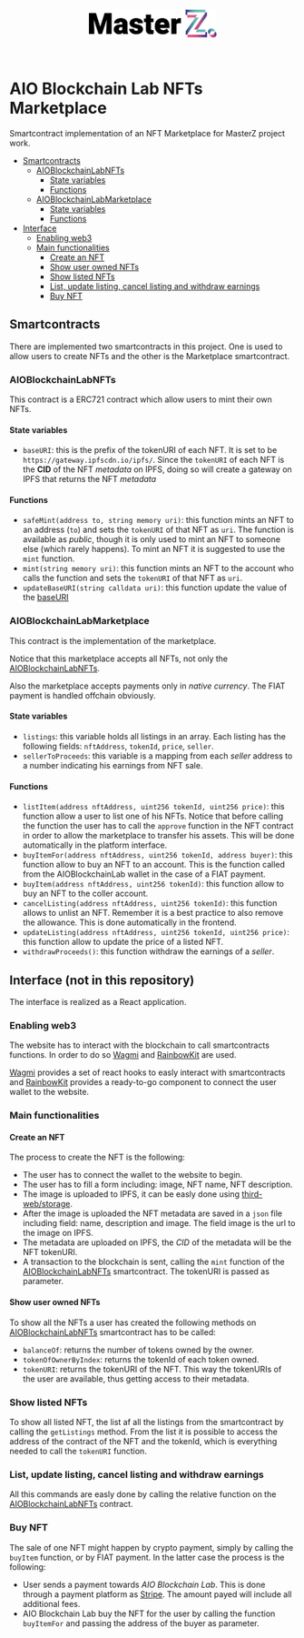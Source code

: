 <br/>
<p align="center">
<a href="https://www.masterzblockchain.com/" target="_blank">
<picture>
  <source media="(prefers-color-scheme: dark)" srcset="./masterZ-logo-white.svg">
  <img alt="masterz logo" src="./masterZ-logo-black.svg" width="225">
</picture>
</a>
</p>
<br/>

# AIO Blockchain Lab NFTs Marketplace
Smartcontract implementation of an NFT Marketplace for MasterZ project work.

- [Smartcontracts](#smartcontracts)
    - [AIOBlockchainLabNFTs](#aioblockchainlabnfts)
        - [State variables](#state-variables)
        - [Functions](#functions)
    - [AIOBlockchainLabMarketplace](#aioblockchainlabmarketplace)
        - [State variables](#state-variables-1)
        - [Functions](#functions-1)
- [Interface](#interface)
    - [Enabling web3](#enabling-web3)
    - [Main functionalities](#main-functionalities)
        - [Create an NFT](#create-an-nft)
        - [Show user owned NFTs](#show-user-owned-nfts)
        - [Show listed NFTs](#show-listed-nfts)
        - [List, update listing, cancel listing and withdraw earnings](#list-update-listing-cancel-listing-and-withdraw-earnings)
        - [Buy NFT](#buy-nft)
    

## Smartcontracts
There are implemented two smartcontracts in this project. One is used to allow users to create NFTs and the other is the Marketplace smartcontract.

### AIOBlockchainLabNFTs
This contract is a ERC721 contract which allow users to mint their own NFTs.

#### State variables
- `baseURI`: this is the prefix of the tokenURI of each NFT. It is set to be `https://gateway.ipfscdn.io/ipfs/`. Since the `tokenURI` of each NFT is the **CID** of the NFT *metadata* on IPFS, doing so will create a gateway on IPFS that returns the NFT *metadata*

#### Functions
- `safeMint(address to, string memory uri)`: this function mints an NFT to an address (`to`) and sets the `tokenURI` of that NFT as `uri`. The function is available as *public*, though it is only used to mint an NFT to someone else (which rarely happens). To mint an NFT it is suggested to use the `mint` function.
- `mint(string memory uri)`: this function mints an NFT to the account who calls the function and sets the `tokenURI` of that NFT as `uri`.
- `updateBaseURI(string calldata uri)`: this function update the value of the [baseURI](#state-variables)

### AIOBlockchainLabMarketplace
This contract is the implementation of the marketplace.

Notice that this marketplace accepts all NFTs, not only the [AIOBlockchainLabNFTs](#aioblockchainlabnfts).

Also the marketplace accepts payments only in *native currency*. The FIAT payment is handled offchain obviously.

#### State variables
- `listings`: this variable holds all listings in an array. Each listing has the following fields: `nftAddress`, `tokenId`, `price`, `seller`.
- `sellerToProceeds`: this variable is a mapping from each *seller* address to a number indicating his earnings from NFT sale.

#### Functions
- `listItem(address nftAddress, uint256 tokenId, uint256 price)`: this function allow a user to list one of his NFTs. Notice that before calling the function the user has to call the `approve` function in the NFT contract in order to allow the marketplace to transfer his assets. This will be done automatically in the platform interface.
- `buyItemFor(address nftAddress, uint256 tokenId, address buyer)`: this function allow to buy an NFT to an account. This is the function called from the AIOBlockchainLab wallet in the case of a FIAT payment.
- `buyItem(address nftAddress, uint256 tokenId)`: this function allow to buy an NFT to the coller account.
- `cancelListing(address nftAddress, uint256 tokenId)`: this function allows to unlist an NFT. Remember it is a best practice to also remove the allowance. This is done automatically in the frontend.
- `updateListing(address nftAddress, uint256 tokenId, uint256 price)`: this function allow to update the price of a listed NFT.
- `withdrawProceeds()`: this function withdraw the earnings of a *seller*.

## Interface (not in this repository)
The interface is realized as a React application.

### Enabling web3
The website has to interact with the blockchain to call smartcontracts functions. In order to do so [Wagmi](https://wagmi.sh/) and [RainbowKit](https://www.rainbowkit.com/) are used.

[Wagmi](https://wagmi.sh/) provides a set of react hooks to easly interact with smartcontracts and [RainbowKit](https://www.rainbowkit.com/) provides a ready-to-go component to connect the user wallet to the website.

### Main functionalities

#### Create an NFT
The process to create the NFT is the following:
- The user has to connect the wallet to the website to begin.
- The user has to fill a form including: image, NFT name, NFT description.
- The image is uploaded to IPFS, it can be easly done using [third-web/storage](https://blog.thirdweb.com/guides/how-to-upload-and-pin-files-to-ipfs-using-storage/).
- After the image is uploaded the NFT metadata are saved in a `json` file including field: name, description and image. The field image is the url to the image on IPFS.
- The metadata are uploaded on IPFS, the *CID* of the metadata will be the NFT tokenURI.
- A transaction to the blockchain is sent, calling the `mint` function of the [AIOBlockchainLabNFTs](#aioblockchainlabnfts) smartcontract. The tokenURI is passed as parameter.

#### Show user owned NFTs
To show all the NFTs a user has created the following methods on [AIOBlockchainLabNFTs](#aioblockchainlabnfts) smartcontract has to be called:
- `balanceOf`: returns the number of tokens owned by the owner.
- `tokenOfOwnerByIndex`: returns the tokenId of each token owned.
- `tokenURI`: returns the tokenURI of the NFT.
This way the tokenURIs of the user are available, thus getting access to their metadata.

### Show listed NFTs
To show all listed NFT, the list af all the listings from the smartcontract by calling the `getListings` method. From the list it is possible to access the address of the contract of the NFT and the tokenId, which is everything needed to call the `tokenURI` function.

### List, update listing, cancel listing and withdraw earnings
All this commands are easly done by calling the relative function on the [AIOBlockchainLabNFTs](#aioblockchainlabnfts) contract.

### Buy NFT
The sale of one NFT might happen by crypto payment, simply by calling the `buyItem` function, or by FIAT payment. In the latter case the process is the following:
- User sends a payment towards *AIO Blockchain Lab*. This is done through a payment platform as [Stripe](https://stripe.com/). The amount payed will include all additional fees.
- AIO Blockchain Lab buy the NFT for the user by calling the function `buyItemFor` and passing the address of the buyer as parameter.



